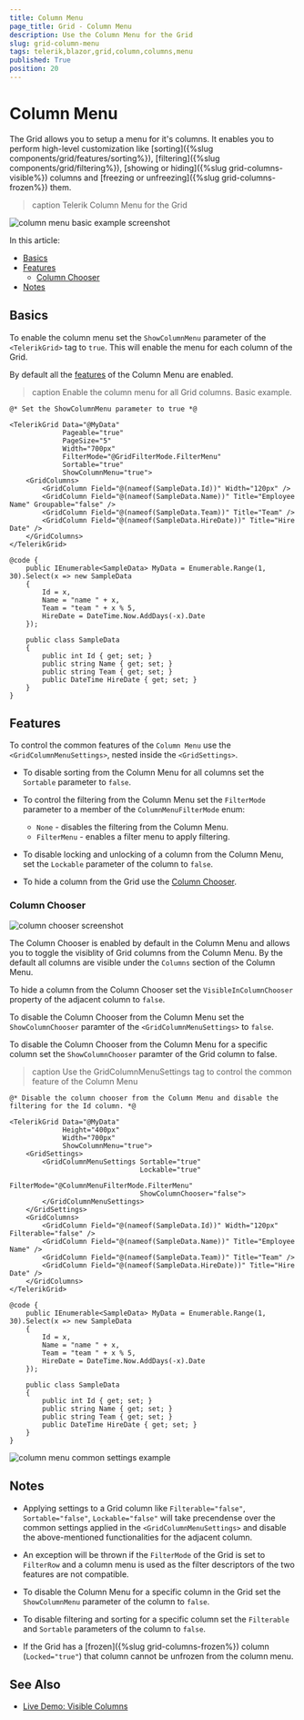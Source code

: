 ```yaml
---
title: Column Menu
page_title: Grid - Column Menu
description: Use the Column Menu for the Grid
slug: grid-column-menu
tags: telerik,blazor,grid,column,columns,menu
published: True
position: 20
---
```


# Column Menu

The Grid allows you to setup a menu for it's columns. It enables you to perform high-level customization like [sorting]({%slug components/grid/features/sorting%}), [filtering]({%slug components/grid/filtering%}), [showing or hiding]({%slug grid-columns-visible%}) columns and [freezing or unfreezing]({%slug grid-columns-frozen%}) them.

>caption Telerik Column Menu for the Grid

![column menu basic example screenshot](images/column-menu-basic-example.png)

In this article:
* [Basics](#basics)
* [Features](#features)
    * [Column Chooser](#column-chooser)
* [Notes](#notes)

## Basics

To enable the column menu set the `ShowColumnMenu` parameter of the `<TelerikGrid>` tag to `true`. This will enable the menu for each column of the Grid.

By default all the [features](#features) of the Column Menu are enabled.

>caption Enable the column menu for all Grid columns. Basic example.

````CSHTML
@* Set the ShowColumnMenu parameter to true *@

<TelerikGrid Data="@MyData" 
             Pageable="true"
             PageSize="5"
             Width="700px"
             FilterMode="@GridFilterMode.FilterMenu"
             Sortable="true"
             ShowColumnMenu="true">
    <GridColumns>
        <GridColumn Field="@(nameof(SampleData.Id))" Width="120px" />
        <GridColumn Field="@(nameof(SampleData.Name))" Title="Employee Name" Groupable="false" />
        <GridColumn Field="@(nameof(SampleData.Team))" Title="Team" />
        <GridColumn Field="@(nameof(SampleData.HireDate))" Title="Hire Date" />
    </GridColumns>
</TelerikGrid>

@code {
    public IEnumerable<SampleData> MyData = Enumerable.Range(1, 30).Select(x => new SampleData
    {
        Id = x,
        Name = "name " + x,
        Team = "team " + x % 5,
        HireDate = DateTime.Now.AddDays(-x).Date
    });

    public class SampleData
    {
        public int Id { get; set; }
        public string Name { get; set; }
        public string Team { get; set; }
        public DateTime HireDate { get; set; }
    }
}
````

## Features

To control the common features of the `Column Menu` use the `<GridColumnMenuSettings>`, nested inside the `<GridSettings>`.

* To disable sorting from the Column Menu for all columns set the `Sortable` parameter to `false`.

* To control the filtering from the Column Menu set the `FilterMode` parameter to a member of the `ColumnMenuFilterMode` enum:
    * `None` - disables the filtering from the Column Menu.
    * `FilterMenu` - enables a filter menu to apply filtering.

* To disable locking and unlocking of a column from the Column Menu, set the `Lockable` parameter of the column to `false`.

* To hide a column from the Grid use the [Column Chooser](#column-chooser).

### Column Chooser

![column chooser screenshot](images/column-menu-column-chooser.png)

The Column Chooser is enabled by default in the Column Menu and allows you to toggle the visiblity of Grid columns from the Column Menu. By the default all columns are visible under the `Columns` section of the Column Menu. 

To hide a column from the Column Chooser set the `VisibleInColumnChooser` property of the adjacent column to `false`.

To disable the Column Chooser from the Column Menu set the `ShowColumnChooser` paramter of the `<GridColumnMenuSettings>` to `false`.

To disable the Column Chooser from the Column Menu for a specific column set the `ShowColumnChooser` paramter of the Grid column to false.


>caption Use the GridColumnMenuSettings tag to control the common feature of the Column Menu

````CSHTML
@* Disable the column chooser from the Column Menu and disable the filtering for the Id column. *@

<TelerikGrid Data="@MyData" 
             Height="400px"
             Width="700px"
             ShowColumnMenu="true">
    <GridSettings>
        <GridColumnMenuSettings Sortable="true"
                                Lockable="true"
                                FilterMode="@ColumnMenuFilterMode.FilterMenu"
                                ShowColumnChooser="false">
        </GridColumnMenuSettings>
    </GridSettings>
    <GridColumns>
        <GridColumn Field="@(nameof(SampleData.Id))" Width="120px" Filterable="false" />
        <GridColumn Field="@(nameof(SampleData.Name))" Title="Employee Name" />
        <GridColumn Field="@(nameof(SampleData.Team))" Title="Team" />
        <GridColumn Field="@(nameof(SampleData.HireDate))" Title="Hire Date" />
    </GridColumns>
</TelerikGrid>

@code {
    public IEnumerable<SampleData> MyData = Enumerable.Range(1, 30).Select(x => new SampleData
    {
        Id = x,
        Name = "name " + x,
        Team = "team " + x % 5,
        HireDate = DateTime.Now.AddDays(-x).Date
    });

    public class SampleData
    {
        public int Id { get; set; }
        public string Name { get; set; }
        public string Team { get; set; }
        public DateTime HireDate { get; set; }
    }
}
````

![column menu common settings example](images/column-menu-common-settings-example.png)

## Notes

* Applying settings to a Grid column like `Filterable="false"`, `Sortable="false"`, `Lockable="false"` will take precendense over the common settings applied in the `<GridColumnMenuSettings>` and disable the above-mentioned functionalities for the adjacent column.

* An exception will be thrown if the `FilterMode` of the Grid is set to `FilterRow` and a column menu is used as the filter descriptors of the two features are not compatible.

* To disable the Column Menu for a specific column in the Grid set the `ShowColumnMenu` parameter of the column to `false`.

* To disable filtering and sorting for a specific column set the `Filterable` and `Sortable` parameters of the column to `false`.

* If the Grid has a [frozen]({%slug grid-columns-frozen%}) column (`Locked="true"`) that column cannot be unfrozen from the column menu.

## See Also

  * [Live Demo: Visible Columns](https://demos.telerik.com/blazor-ui/grid/columns)
